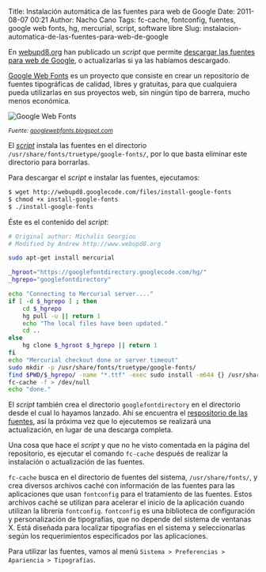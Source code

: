 Title: Instalación automática de las fuentes para web de Google
Date: 2011-08-07 00:21
Author: Nacho Cano
Tags: fc-cache, fontconfig, fuentes, google web fonts, hg, mercurial, script, software libre
Slug: instalacion-automatica-de-las-fuentes-para-web-de-google

En [webupd8.org][] han publicado un _script_ que permite [descargar las
fuentes para web de Google][], o actualizarlas si ya las habíamos
descargado.

[Google Web Fonts][] es un proyecto que consiste en crear un repositorio
de fuentes tipográficas de calidad, libres y gratuitas, para que
cualquiera pueda utilizarlas en sus proyectos web, sin ningún tipo de
barrera, mucho menos económica.

![Google Web Fonts]({static}/images/google-web-fonts-300x199.png)

<small>_Fuente: [googlewebfonts.blogspot.com][]_</small>

El _[script][]_ instala las fuentes en el directorio
`/usr/share/fonts/truetype/google-fonts/`, por lo que basta eliminar
este directorio para borrarlas.

Para descargar el _script_ e instalar las fuentes, ejecutamos:

```bash
$ wget http://webupd8.googlecode.com/files/install-google-fonts
$ chmod +x install-google-fonts
$ ./install-google-fonts
```

Éste es el contenido del _script_:

```bash
# Original author: Michalis Georgiou
# Modified by Andrew http://www.webupd8.org

sudo apt-get install mercurial

_hgroot="https://googlefontdirectory.googlecode.com/hg/"
_hgrepo="googlefontdirectory"

echo "Connecting to Mercurial server...."
if [ -d $_hgrepo ] ; then
    cd $_hgrepo
    hg pull -u || return 1
    echo "The local files have been updated."
    cd ..
else
    hg clone $_hgroot $_hgrepo || return 1
fi
echo "Mercurial checkout done or server timeout"
sudo mkdir -p /usr/share/fonts/truetype/google-fonts/
find $PWD/$_hgrepo/ -name "*.ttf" -exec sudo install -m644 {} /usr/share/fonts/truetype/google-fonts/ \; || return 1
fc-cache -f > /dev/null
echo "done."
```

El _script_ también crea el directorio `googlefontdirectory` en el
directorio desde el cual lo hayamos lanzado. Ahí se encuentra el
[respositorio de las fuentes][], así la próxima vez que lo ejecutemos se
realizará una actualización, en lugar de una descarga completa.

Una cosa que hace el _script_ y que no he visto comentada en la página
del repositorio, es ejecutar el comando `fc-cache` después de realizar
la instalación o actualización de las fuentes.

`fc-cache` busca en el directorio de fuentes del sistema,
`/usr/share/fonts/`, y crea diversos archivos caché con información de
las fuentes para las aplicaciones que usan `fontconfig` para el
tratamiento de las fuentes. Estos archivos caché se utilizan para
acelerar el inicio de la aplicación cuando utilizan la librería
`fontconfig`. `fontconfig` es una biblioteca de configuración y
personalización de tipografías, que no depende del sistema de ventanas
X. Está diseñada para localizar tipografías en el sistema y
seleccionarlas según los requerimientos especificados por las
aplicaciones.

Para utilizar las fuentes, vamos al menú
`Sistema > Preferencias > Apariencia > Tipografías`.

  [webupd8.org]: http://www.webupd8.org
    "webupd8.org"
  [descargar las fuentes para web de Google]: http://www.webupd8.org/2011/01/automatically-install-all-google-web.html
    "descargar las fuentes para web de Google"
  [Google Web Fonts]: http://www.google.com/webfonts#AboutPlace:about
    "Google Web Fonts"
  [googlewebfonts.blogspot.com]: http://googlewebfonts.blogspot.com/
    "googlewebfonts.blogspot.com"
  [script]: http://webupd8.googlecode.com/files/install-google-fonts
    "script"
  [respositorio de las fuentes]: http://code.google.com/p/googlefontdirectory/
    "respositorio de las fuentes"

